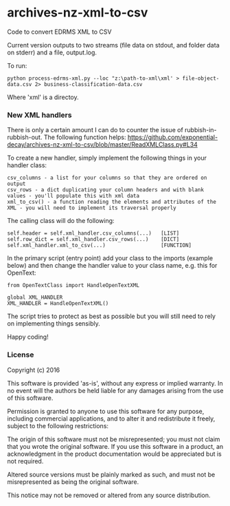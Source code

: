 # archives-nz-xml-to-csv
Code to convert EDRMS XML to CSV

Current version outputs to two streams (file data on stdout, and folder data on stderr) and a file, output.log.

To run:

    python process-edrms-xml.py --loc "z:\path-to-xml\xml' > file-object-data.csv 2> business-classification-data.csv

Where 'xml' is a directoy.

### New XML handlers

There is only a certain amount I can do to counter the issue of rubbish-in-rubbish-out. The following function helps: https://github.com/exponential-decay/archives-nz-xml-to-csv/blob/master/ReadXMLClass.py#L34

To create a new handler, simply implement the following things in your handler class:

    csv_columns - a list for your columns so that they are ordered on output
    csv_rows - a dict duplicating your column headers and with blank values - you'll populate this with xml data
    xml_to_csv() - a function reading the elements and attributes of the XML - you will need to implement its traversal properly

The calling class will do the following:

    self.header = self.xml_handler.csv_columns(...)   [LIST]
    self.row_dict = self.xml_handler.csv_rows(...)    [DICT]
    self.xml_handler.xml_to_csv(...)                  [FUNCTION]

In the primary script (entry point) add your class to the imports (example below) and then change the handler value to your class name, e.g. this for OpenText:

    from OpenTextClass import HandleOpenTextXML

    global XML_HANDLER
    XML_HANDLER = HandleOpenTextXML()

The script tries to protect as best as possible but you will still need to rely on implementing things sensibly. 

Happy coding! 
      
### License

Copyright (c) 2016 

This software is provided 'as-is', without any express or implied warranty. In no event will the authors be held liable for any damages arising from the use of this software.

Permission is granted to anyone to use this software for any purpose, including commercial applications, and to alter it and redistribute it freely, subject to the following restrictions:

The origin of this software must not be misrepresented; you must not claim that you wrote the original software. If you use this software in a product, an acknowledgment in the product documentation would be appreciated but is not required.

Altered source versions must be plainly marked as such, and must not be misrepresented as being the original software.

This notice may not be removed or altered from any source distribution.
